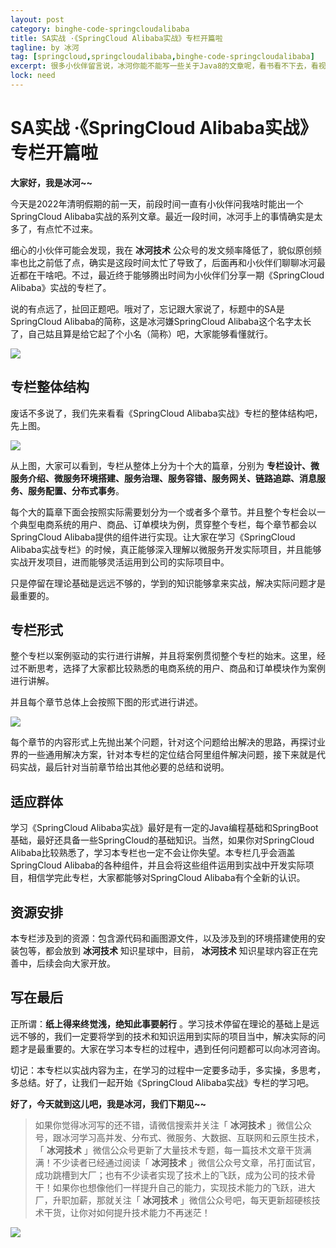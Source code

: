 ```yaml
---
layout: post
category: binghe-code-springcloudalibaba
title: SA实战 ·《SpringCloud Alibaba实战》专栏开篇啦
tagline: by 冰河
tag: [springcloud,springcloudalibaba,binghe-code-springcloudalibaba]
excerpt: 很多小伙伴留言说，冰河你能不能写一些关于Java8的文章呢，看书看不下去，看视频进度太慢。好吧，看到不少读者对Java8还是比较陌生的，那我就写一些关于Java8的文章吧，希望对大家有所帮助。
lock: need
---
```


# SA实战 ·《SpringCloud Alibaba实战》专栏开篇啦

**大家好，我是冰河~~**

今天是2022年清明假期的前一天，前段时间一直有小伙伴问我啥时能出一个SpringCloud Alibaba实战的系列文章。最近一段时间，冰河手上的事情确实是太多了，有点忙不过来。

细心的小伙伴可能会发现，我在 **冰河技术** 公众号的发文频率降低了，貌似原创频率也比之前低了点，确实是这段时间太忙了导致了，后面再和小伙伴们聊聊冰河最近都在干啥吧。不过，最近终于能够腾出时间为小伙伴们分享一期《SpringCloud Alibaba》实战的专栏了。

说的有点远了，扯回正题吧。哦对了，忘记跟大家说了，标题中的SA是SpringCloud Alibaba的简称，这是冰河嫌SpringCloud Alibaba这个名字太长了，自己姑且算是给它起了个小名（简称）吧，大家能够看懂就行。

![](https://binghe001.github.io/assets/images/microservices/springcloudalibaba/sa-2022-04-02-001.jpg)

## 专栏整体结构

废话不多说了，我们先来看看《SpringCloud Alibaba实战》专栏的整体结构吧，先上图。

![](https://binghe001.github.io/assets/images/microservices/springcloudalibaba/sa-2022-04-03-002.png)

从上图，大家可以看到，专栏从整体上分为十个大的篇章，分别为 **专栏设计、微服务介绍、微服务环境搭建、服务治理、服务容错、服务网关、链路追踪、消息服务、服务配置、分布式事务**。 

每个大的篇章下面会按照实际需要划分为一个或者多个章节。并且整个专栏会以一个典型电商系统的用户、商品、订单模块为例，贯穿整个专栏，每个章节都会以SpringCloud Alibaba提供的组件进行实现。让大家在学习《SpringCloud Alibaba实战专栏》的时候，真正能够深入理解以微服务开发实际项目，并且能够实战开发项目，进而能够灵活运用到公司的实际项目中。

只是停留在理论基础是远远不够的，学到的知识能够拿来实战，解决实际问题才是最重要的。

## 专栏形式

整个专栏以案例驱动的实行进行讲解，并且将案例贯彻整个专栏的始末。这里，经过不断思考，选择了大家都比较熟悉的电商系统的用户、商品和订单模块作为案例进行讲解。

并且每个章节总体上会按照下图的形式进行讲述。

![](https://binghe001.github.io/assets/images/microservices/springcloudalibaba/sa-2022-04-03-003.png)



每个章节的内容形式上先抛出某个问题，针对这个问题给出解决的思路，再探讨业界的一些通用解决方案，针对本专栏的定位结合阿里组件解决问题，接下来就是代码实战，最后针对当前章节给出其他必要的总结和说明。

## 适应群体

学习《SpringCloud Alibaba实战》最好是有一定的Java编程基础和SpringBoot基础，最好还具备一些SpringCloud的基础知识。当然，如果你对SpringCloud Alibaba比较熟悉了，学习本专栏也一定不会让你失望。本专栏几乎会涵盖SpringCloud Alibaba的各种组件，并且会将这些组件运用到实战中开发实际项目，相信学完此专栏，大家都能够对SpringCloud Alibaba有个全新的认识。

## 资源安排

本专栏涉及到的资源：包含源代码和画图源文件，以及涉及到的环境搭建使用的安装包等，都会放到 **冰河技术** 知识星球中，目前， **冰河技术** 知识星球内容正在完善中，后续会向大家开放。

## 写在最后

正所谓：**纸上得来终觉浅，绝知此事要躬行** 。学习技术停留在理论的基础上是远远不够的，我们一定要将学到的技术和知识运用到实际的项目当中，解决实际的问题才是最重要的。大家在学习本专栏的过程中，遇到任何问题都可以向冰河咨询。

切记：本专栏以实战内容为主，在学习的过程中一定要多动手，多实操，多思考，多总结。好了，让我们一起开始《SpringCloud Alibaba实战》专栏的学习吧。

**好了，今天就到这儿吧，我是冰河，我们下期见~~**

> 如果你觉得冰河写的还不错，请微信搜索并关注「 **冰河技术** 」微信公众号，跟冰河学习高并发、分布式、微服务、大数据、互联网和云原生技术，「 **冰河技术** 」微信公众号更新了大量技术专题，每一篇技术文章干货满满！不少读者已经通过阅读「 **冰河技术** 」微信公众号文章，吊打面试官，成功跳槽到大厂；也有不少读者实现了技术上的飞跃，成为公司的技术骨干！如果你也想像他们一样提升自己的能力，实现技术能力的飞跃，进大厂，升职加薪，那就关注「 **冰河技术** 」微信公众号吧，每天更新超硬核技术干货，让你对如何提升技术能力不再迷茫！


![](https://img-blog.csdnimg.cn/20200906013715889.png)